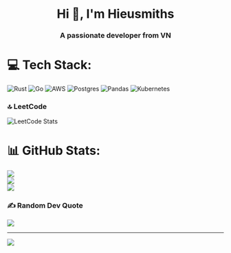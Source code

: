 
 <h1 align="center">Hi 👋, I'm Hieusmiths</h1>
<h3 align="center">A passionate developer from VN</h3>

# 💻 Tech Stack:
![Rust](https://img.shields.io/badge/rust-%23000000.svg?style=flat&logo=rust&logoColor=white) ![Go](https://img.shields.io/badge/go-%2300ADD8.svg?style=flat&logo=go&logoColor=white) ![AWS](https://img.shields.io/badge/AWS-%23FF9900.svg?style=flat&logo=amazon-aws&logoColor=white) ![Postgres](https://img.shields.io/badge/postgres-%23316192.svg?style=flat&logo=postgresql&logoColor=white) ![Pandas](https://img.shields.io/badge/pandas-%23150458.svg?style=flat&logo=pandas&logoColor=white) ![Kubernetes](https://img.shields.io/badge/kubernetes-%23326ce5.svg?style=for-the-badge&logo=kubernetes&logoColor=white)

### 🔝 LeetCode
![LeetCode Stats](https://leetcode.card.workers.dev/hieusmiths?theme=wtf&font=&extension=activity)

# 📊 GitHub Stats:
![](https://github-readme-stats.vercel.app/api?username=hieusmiths&theme=tokyonight&hide_border=false&include_all_commits=true&count_private=true)<br/>
![](https://github-readme-streak-stats.herokuapp.com/?user=hieusmiths&theme=tokyonight&hide_border=false)<br/>
![](https://github-readme-stats.vercel.app/api/top-langs/?username=hieusmiths&theme=tokyonight&hide_border=false&include_all_commits=true&count_private=true&layout=compact)

### ✍️ Random Dev Quote
![](https://quotes-github-readme.vercel.app/api?type=horizontal&theme=radical)



---
[![](https://visitcount.itsvg.in/api?id=hieusmiths&icon=0&color=0)](https://visitcount.itsvg.in)

<!-- Proudly created with GPRM ( https://gprm.itsvg.in ) -->

